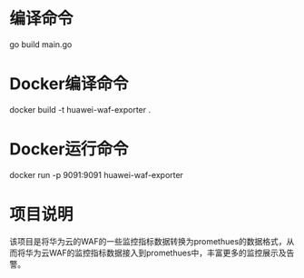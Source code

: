 # 编译命令
go build main.go

# Docker编译命令
docker build -t huawei-waf-exporter .

# Docker运行命令
docker run -p 9091:9091 huawei-waf-exporter

# 项目说明
该项目是将华为云的WAF的一些监控指标数据转换为promethues的数据格式，从而将华为云WAF的监控指标数据接入到promethues中，丰富更多的监控展示及告警。
